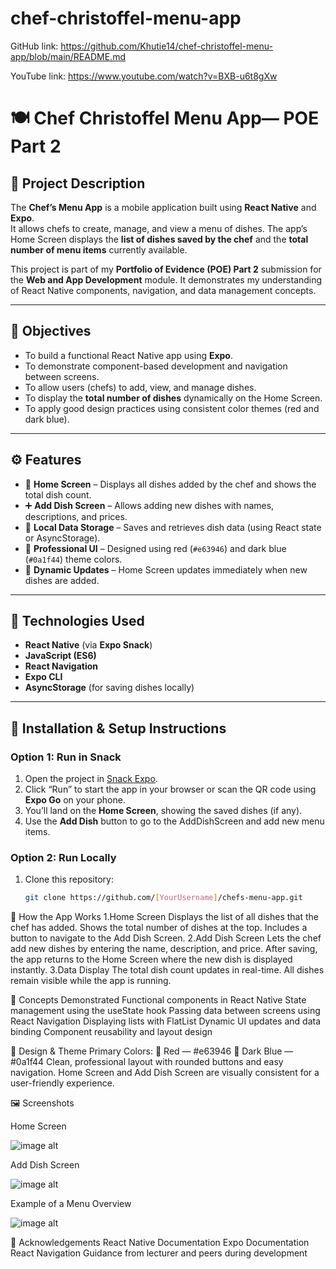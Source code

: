 # chef-christoffel-menu-app

GitHub link:
https://github.com/Khutie14/chef-christoffel-menu-app/blob/main/README.md

YouTube link:
https://www.youtube.com/watch?v=BXB-u6t8gXw

# 🍽️ Chef Christoffel Menu App— POE Part 2

## 📖 Project Description
The **Chef’s Menu App** is a mobile application built using **React Native** and **Expo**.  
It allows chefs to create, manage, and view a menu of dishes. The app’s Home Screen displays the **list of dishes saved by the chef** and the **total number of menu items** currently available.  

This project is part of my **Portfolio of Evidence (POE) Part 2** submission for the **Web and App Development** module. It demonstrates my understanding of React Native components, navigation, and data management concepts.

---

## 🎯 Objectives
- To build a functional React Native app using **Expo**.  
- To demonstrate component-based development and navigation between screens.  
- To allow users (chefs) to add, view, and manage dishes.  
- To display the **total number of dishes** dynamically on the Home Screen.  
- To apply good design practices using consistent color themes (red and dark blue).  

---

## ⚙️ Features
- 🧾 **Home Screen** – Displays all dishes added by the chef and shows the total dish count.  
- ➕ **Add Dish Screen** – Allows adding new dishes with names, descriptions, and prices.  
- 💾 **Local Data Storage** – Saves and retrieves dish data (using React state or AsyncStorage).  
- 🎨 **Professional UI** – Designed using red (`#e63946`) and dark blue (`#0a1f44`) theme colors.  
- 🔁 **Dynamic Updates** – Home Screen updates immediately when new dishes are added.  

---

## 🧩 Technologies Used
- **React Native** (via **Expo Snack**)  
- **JavaScript (ES6)**  
- **React Navigation**  
- **Expo CLI**  
- **AsyncStorage** (for saving dishes locally)  

---

## 🧰 Installation & Setup Instructions

### Option 1: Run in Snack
1. Open the project in [Snack Expo](https://snack.expo.dev/).  
2. Click “Run” to start the app in your browser or scan the QR code using **Expo Go** on your phone.  
3. You’ll land on the **Home Screen**, showing the saved dishes (if any).  
4. Use the **Add Dish** button to go to the AddDishScreen and add new menu items.

### Option 2: Run Locally
1. Clone this repository:
   ```bash
   git clone https://github.com/[YourUsername]/chefs-menu-app.git

📱 How the App Works
1.Home Screen
Displays the list of all dishes that the chef has added.
Shows the total number of dishes at the top.
Includes a button to navigate to the Add Dish Screen.
2.Add Dish Screen
Lets the chef add new dishes by entering the name, description, and price.
After saving, the app returns to the Home Screen where the new dish is displayed instantly. 
3.Data Display
The total dish count updates in real-time.
All dishes remain visible while the app is running. 

🧠 Concepts Demonstrated
Functional components in React Native
State management using the useState hook
Passing data between screens using React Navigation
Displaying lists with FlatList
Dynamic UI updates and data binding
Component reusability and layout design

🎨 Design & Theme
Primary Colors:
🔴 Red — #e63946
🔵 Dark Blue — #0a1f44
Clean, professional layout with rounded buttons and easy navigation.
Home Screen and Add Dish Screen are visually consistent for a user-friendly experience.

🖼️ Screenshots

Home Screen

![image alt](https://github.com/Khutie14/chef-christoffel-menu-app/blob/main/HomeScreen%20screenshot.jpeg?raw=true)

Add Dish Screen

![image alt](https://github.com/Khutie14/chef-christoffel-menu-app/blob/main/AddDishScreen%20screenshot.jpeg?raw=true)

Example of a Menu Overview 

![image alt](https://github.com/Khutie14/chef-christoffel-menu-app/blob/main/Menu%20Overview%20screenshot.jpeg?raw=true)

🧩 Acknowledgements
React Native Documentation
Expo Documentation
React Navigation
Guidance from lecturer and peers during development
